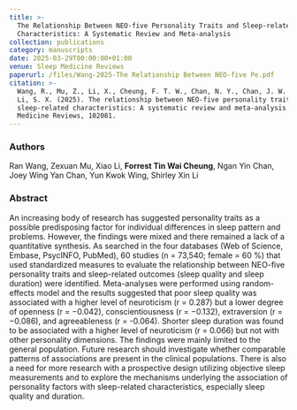 ```yaml
---
title: >-
  The Relationship Between NEO-five Personality Traits and Sleep-related
  Characteristics: A Systematic Review and Meta-analysis
collection: publications
category: manuscripts
date: 2025-03-29T00:00:00+01:00
venue: Sleep Medicine Reviews
paperurl: /files/Wang-2025-The Relationship Between NEO-five Pe.pdf
citation: >-
  Wang, R., Mu, Z., Li, X., Cheung, F. T. W., Chan, N. Y., Chan, J. W. Y., ... &
  Li, S. X. (2025). The relationship between NEO-five personality traits and
  sleep-related characteristics: A systematic review and meta-analysis. Sleep
  Medicine Reviews, 102081.
---
```

### Authors

Ran Wang, Zexuan Mu, Xiao Li, **Forrest Tin Wai Cheung**, Ngan Yin Chan, Joey Wing Yan Chan, Yun Kwok Wing, Shirley Xin Li

### Abstract

An increasing body of research has suggested personality traits as a possible predisposing factor for individual differences in sleep pattern and problems. However, the findings were mixed and there remained a lack of a quantitative synthesis. As searched in the four databases (Web of Science, Embase, PsycINFO, PubMed), 60 studies (n = 73,540; female = 60 %) that used standardized measures to evaluate the relationship between NEO-five personality traits and sleep-related outcomes (sleep quality and sleep duration) were identified. Meta-analyses were performed using random-effects model and the results suggested that poor sleep quality was associated with a higher level of neuroticism (r = 0.287) but a lower degree of openness (r = −0.042), conscientiousness (r = −0.132), extraversion (r = −0.086), and agreeableness (r = -0.064). Shorter sleep duration was found to be associated with a higher level of neuroticism (r = 0.066) but not with other personality dimensions. The findings were mainly limited to the general population. Future research should investigate whether comparable patterns of associations are present in the clinical populations. There is also a need for more research with a prospective design utilizing objective sleep measurements and to explore the mechanisms underlying the association of personality factors with sleep-related characteristics, especially sleep quality and duration.